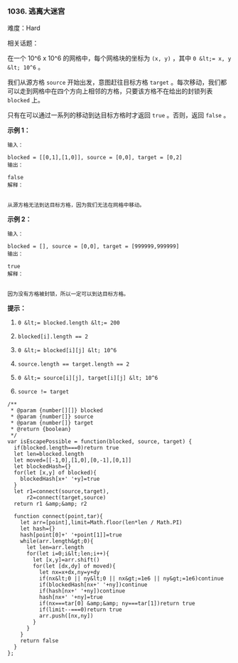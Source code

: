 ### 1036. 逃离大迷宫

难度：Hard

相关话题：

在一个 10^6 x 10^6 的网格中，每个网格块的坐标为 `(x, y)` ，其中 `0 &lt;= x, y &lt; 10^6` 。



我们从源方格 `source` 开始出发，意图赶往目标方格 `target` 。每次移动，我们都可以走到网格中在四个方向上相邻的方格，只要该方格不在给出的封锁列表 `blocked` 上。



只有在可以通过一系列的移动到达目标方格时才返回 `true` 。否则，返回  `false` 。







 **示例 1：** 





```
输入：

blocked = [[0,1],[1,0]], source = [0,0], target = [0,2]
输出：

false
解释：


从源方格无法到达目标方格，因为我们无法在网格中移动。

```

 **示例 2：** 





```
输入：

blocked = [], source = [0,0], target = [999999,999999]
输出：

true
解释：


因为没有方格被封锁，所以一定可以到达目标方格。

```





 **提示：** 





1.  `0 &lt;= blocked.length &lt;= 200` 

2.  `blocked[i].length == 2` 

3.  `0 &lt;= blocked[i][j] &lt; 10^6` 

4.  `source.length == target.length == 2` 

5.  `0 &lt;= source[i][j], target[i][j] &lt; 10^6` 

6.  `source != target` 






```
/**
 * @param {number[][]} blocked
 * @param {number[]} source
 * @param {number[]} target
 * @return {boolean}
 */
var isEscapePossible = function(blocked, source, target) {
  if(blocked.length===0)return true
  let len=blocked.length
  let moved=[[-1,0],[1,0],[0,-1],[0,1]]
  let blockedHash={}
  for(let [x,y] of blocked){
    blockedHash[x+' '+y]=true
  }
  let r1=connect(source,target),
      r2=connect(target,source)
  return r1 &amp;&amp; r2

  function connect(point,tar){
    let arr=[point],limit=Math.floor(len*len / Math.PI)
    let hash={}
    hash[point[0]+' '+point[1]]=true
    while(arr.length&gt;0){
      let len=arr.length
      for(let i=0;i&lt;len;i++){
        let [x,y]=arr.shift()
        for(let [dx,dy] of moved){
          let nx=x+dx,ny=y+dy
          if(nx&lt;0 || ny&lt;0 || nx&gt;=1e6 || ny&gt;=1e6)continue
          if(blockedHash[nx+' '+ny])continue
          if(hash[nx+' '+ny])continue
          hash[nx+' '+ny]=true
          if(nx===tar[0] &amp;&amp; ny===tar[1])return true
          if(limit--===0)return true
          arr.push([nx,ny])
        }
      }
    }
    return false
  }
};



```
